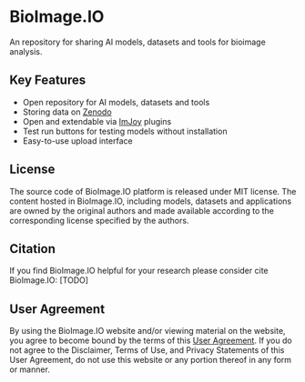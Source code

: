 # BioImage.IO

An repository for sharing AI models, datasets and tools for bioimage analysis.

## Key Features
 * Open repository for AI models, datasets and tools
 * Storing data on [Zenodo](https://zenodo.org)
 * Open and extendable via [ImJoy](https://imjoy.io) plugins
 * Test run buttons for testing models without installation
 * Easy-to-use upload interface


## License

The source code of BioImage.IO platform is released under MIT license. The content hosted in BioImage.IO, including models, datasets and applications are owned by the original authors and made available according to the corresponding license specified by the authors.

## Citation
If you find BioImage.IO helpful for your research please consider cite BioImage.IO: [TODO]

## User Agreement
By using the BioImage.IO website and/or viewing material on the website, you agree to become bound by the terms of this [User Agreement](./docs/user_agreement.md). If you do not agree to the Disclaimer, Terms of Use, and Privacy Statements of this User Agreement, do not use this website or any portion thereof in any form or manner.